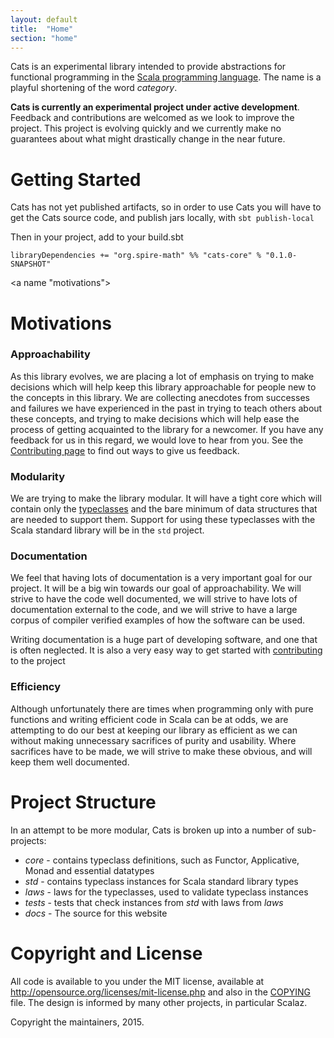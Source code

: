 ```yaml
---
layout: default
title:  "Home"
section: "home"
---
```

Cats is an experimental library intended to provide abstractions for
functional programming in the
[Scala programming language](https://scala-lang.org). The name is a
playful shortening of the word *category*.

<div class="msg warn"> <p><strong> Cats is currently an experimental
  project under active development</strong>. Feedback and
  contributions are welcomed as we look to improve the project. This
  project is evolving quickly and we currently make no guarantees about what
  might drastically change in the near future.</p> </div>


<a name="getting-started"></a>
# Getting Started

Cats has not yet published artifacts, so in order to use Cats you will have to get the Cats source code, and publish jars locally, with `sbt publish-local`

Then in your project, add to your build.sbt

    libraryDependencies += "org.spire-math" %% "cats-core" % "0.1.0-SNAPSHOT"

<a name "motivations"></a>
# Motivations

### Approachability

As this library evolves, we are placing a lot of emphasis on trying to
make decisions which will help keep this library approachable for
people new to the concepts in this library. We are collecting
anecdotes from successes and failures we have experienced in the past
in trying to teach others about these concepts, and trying to make
decisions which will help ease the process of getting acquainted to
the library for a newcomer. If you have any feedback for us in this
regard, we would love to hear from you. See the [Contributing
page](contributing.html) to find out ways to give us feedback.

### Modularity

We are trying to make the library modular. It will have a tight
core which will contain only the [typeclasses](typeclasses.html) and
the bare minimum of data structures that are needed to support
them. Support for using these typeclasses with the Scala standard library
will be in the `std` project. 

### Documentation

We feel that having lots of documentation is a very important goal for
our project. It will be a big win towards our goal of
approachability. We will strive to have the code well documented, we
will strive to have lots of documentation external to the code, and we
will strive to have a large corpus of compiler verified examples of
how the software can be used.

Writing documentation is a huge part of developing software, and one
that is often neglected. It is also a very easy way to get started
with [contributing](contributing.html) to the project

### Efficiency

Although unfortunately there are times when programming only with
pure functions and writing efficient code in Scala can be at odds, we
are attempting to do our best at keeping our library as efficient as
we can without making unnecessary sacrifices of purity and
usability. Where sacrifices have to be made, we will strive to make
these obvious, and will keep them well documented.

<a name="project-structure"></a>
# Project Structure

In an attempt to be more modular, Cats is broken up into a number of sub-projects:

* *core* - contains typeclass definitions, such as Functor, Applicative, Monad and essential datatypes
* *std* - contains typeclass instances for Scala standard library types
* *laws* - laws for the typeclasses, used to validate typeclass instances
* *tests* - tests that check instances from *std* with laws from *laws*
* *docs* - The source for this website

<a name="copyright"></a>
# Copyright and License

All code is available to you under the MIT license, available at
http://opensource.org/licenses/mit-license.php and also in the
[COPYING](https://raw.githubusercontent.com/non/cats/master/COPYING) file. The design is informed by many other
projects, in particular Scalaz.

Copyright the maintainers, 2015.
